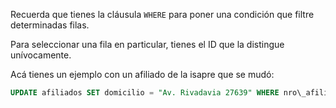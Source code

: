 Recuerda que tienes la cláusula `WHERE` para poner una condición que filtre determinadas filas. 

Para seleccionar una fila en particular, tienes el ID que la distingue unívocamente. 

Acá tienes un ejemplo con un afiliado de la isapre que se mudó:

``` sql 
UPDATE afiliados SET domicilio = "Av. Rivadavia 27639" WHERE nro\_afiliado = 123987; 
```
